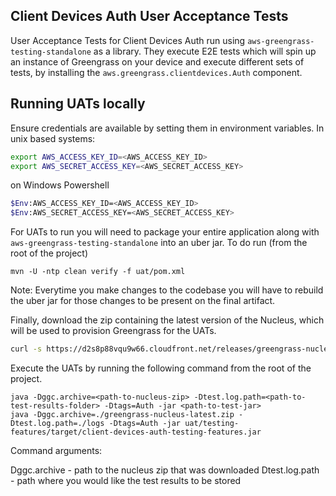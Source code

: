 ## Client Devices Auth User Acceptance Tests
User Acceptance Tests for Client Devices Auth run using `aws-greengrass-testing-standalone` as a library. They 
execute E2E
tests which will spin up an instance of Greengrass on your device and execute different sets of tests, by installing
the `aws.greengrass.clientdevices.Auth` component.

## Running UATs locally

Ensure credentials are available by setting them in environment variables. In unix based systems:

```bash
export AWS_ACCESS_KEY_ID=<AWS_ACCESS_KEY_ID>
export AWS_SECRET_ACCESS_KEY=<AWS_SECRET_ACCESS_KEY>
```

on Windows Powershell

```bash
$Env:AWS_ACCESS_KEY_ID=<AWS_ACCESS_KEY_ID>
$Env:AWS_SECRET_ACCESS_KEY=<AWS_SECRET_ACCESS_KEY>
```

For UATs to run you will need to package your entire application along with `aws-greengrass-testing-standalone` into
an uber jar. To do run (from the root of the project)

```
mvn -U -ntp clean verify -f uat/pom.xml
```

Note: Everytime you make changes to the codebase you will have to rebuild the uber jar for those changes to be present
on the final artifact.

Finally, download the zip containing the latest version of the Nucleus, which will be used to provision Greengrass for
the UATs.

```bash
curl -s https://d2s8p88vqu9w66.cloudfront.net/releases/greengrass-nucleus-latest.zip > greengrass-nucleus-latest.zip
```

Execute the UATs by running the following command from the root of the project.

```
java -Dggc.archive=<path-to-nucleus-zip> -Dtest.log.path=<path-to-test-results-folder> -Dtags=Auth -jar <path-to-test-jar>
java -Dggc.archive=./greengrass-nucleus-latest.zip -Dtest.log.path=./logs -Dtags=Auth -jar uat/testing-features/target/client-devices-auth-testing-features.jar
```

Command arguments:

Dggc.archive - path to the nucleus zip that was downloaded
Dtest.log.path - path where you would like the test results to be stored 